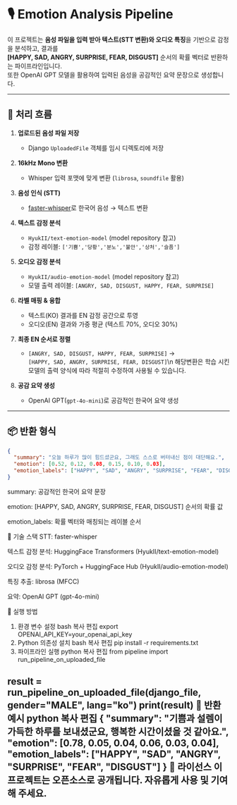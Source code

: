 # 🎙 Emotion Analysis Pipeline

이 프로젝트는 **음성 파일을 입력 받아 텍스트(STT 변환)와 오디오 특징**을 기반으로 감정을 분석하고, 결과를  
**[HAPPY, SAD, ANGRY, SURPRISE, FEAR, DISGUST]** 순서의 확률 벡터로 반환하는 파이프라인입니다.  
또한 OpenAI GPT 모델을 활용하여 입력된 음성을 공감적인 요약 문장으로 생성합니다.  

---

## 📌 처리 흐름

1. **업로드된 음성 파일 저장**
   - Django `UploadedFile` 객체를 임시 디렉토리에 저장

2. **16kHz Mono 변환**
   - Whisper 입력 포맷에 맞게 변환 (`librosa`, `soundfile` 활용)

3. **음성 인식 (STT)**
   - [faster-whisper](https://github.com/guillaumekln/faster-whisper)로 한국어 음성 → 텍스트 변환

4. **텍스트 감정 분석**
   - `HyukII/text-emotion-model` (model repository 참고)
   - 감정 레이블: `['기쁨','당황','분노','불안','상처','슬픔']`

5. **오디오 감정 분석**
   - `HyukII/audio-emotion-model` (model repository 참고)
   - 모델 출력 레이블: `[ANGRY, SAD, DISGUST, HAPPY, FEAR, SURPRISE]`

6. **라벨 매핑 & 융합**
   - 텍스트(KO) 결과를 EN 감정 공간으로 투영
   - 오디오(EN) 결과와 가중 평균 (텍스트 70%, 오디오 30%)

7. **최종 EN 순서로 정렬**
   - `[ANGRY, SAD, DISGUST, HAPPY, FEAR, SURPRISE]` →  
     `[HAPPY, SAD, ANGRY, SURPRISE, FEAR, DISGUST]`\n
     해당변환은 학습 시킨 모델의 출력 양식에 따라 적절히 수정하여 사용될 수 있습니다.

8. **공감 요약 생성**
   - OpenAI GPT(`gpt-4o-mini`)로 공감적인 한국어 요약 생성

---

## 📦 반환 형식

```json
{
  "summary": "오늘 하루가 많이 힘드셨군요, 그래도 스스로 버텨내신 점이 대단해요.",
  "emotion": [0.52, 0.12, 0.08, 0.15, 0.10, 0.03],
  "emotion_labels": ["HAPPY", "SAD", "ANGRY", "SURPRISE", "FEAR", "DISGUST"]
}
```
summary: 공감적인 한국어 요약 문장

emotion: [HAPPY, SAD, ANGRY, SURPRISE, FEAR, DISGUST] 순서의 확률 값

emotion_labels: 확률 벡터와 매칭되는 레이블 순서

🔧 기술 스택
STT: faster-whisper

텍스트 감정 분석: HuggingFace Transformers (HyukII/text-emotion-model)

오디오 감정 분석: PyTorch + HuggingFace Hub (HyukII/audio-emotion-model)

특징 추출: librosa (MFCC)

요약: OpenAI GPT (gpt-4o-mini)

🚀 실행 방법
1. 환경 변수 설정
bash
복사
편집
export OPENAI_API_KEY=your_openai_api_key
2. Python 의존성 설치
bash
복사
편집
pip install -r requirements.txt
3. 파이프라인 실행
python
복사
편집
from pipeline import run_pipeline_on_uploaded_file

result = run_pipeline_on_uploaded_file(django_file, gender="MALE", lang="ko")
print(result)
📂 반환 예시
python
복사
편집
{
  "summary": "기쁨과 설렘이 가득한 하루를 보내셨군요, 행복한 시간이셨을 것 같아요.",
  "emotion": [0.78, 0.05, 0.04, 0.06, 0.03, 0.04],
  "emotion_labels": ["HAPPY", "SAD", "ANGRY", "SURPRISE", "FEAR", "DISGUST"]
}
📜 라이선스
이 프로젝트는 오픈소스로 공개됩니다. 자유롭게 사용 및 기여해 주세요.
---
